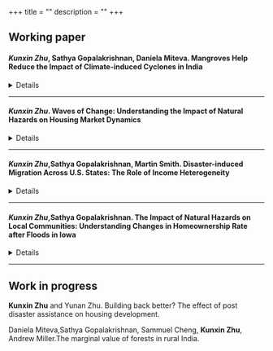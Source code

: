+++
title = ""
description = ""
+++

## Working paper

#### *Kunxin Zhu*, Sathya Gopalakrishnan, Daniela Miteva. Mangroves Help Reduce the Impact of Climate-induced Cyclones in India
<details>
  <summary>Details</summary>
  Mangroves shelter coastal economic activities during natural hazards like cyclones. However, despite consistent emphasis on such hazard mitigation benefits in mangrove preservation and restoration projects, there is insufficient information about the magnitude of such benefits, especially in India. Using night lights data, we quantify the cyclone mitigation impact of mangroves by analyzing 27 cyclone events that affected the eastern coast of India between 2012 and 2019. We estimate the overall short-term impact of cyclones on economic activity at the village-level and find that an hour of exposure to a category-4 equivalent cyclone decreased short-term local economic activity, proxied by night light intensity, by 12% for the average rural village along the east coast of India. Controlling for the endogenous distribution of mangroves, we find that on average 7% of cyclone damage was mitigated by mangroves. Second, the significant heterogeneity in the effect of cyclones across villages imply that natural hazard mitigation benefits from mangroves can substitute for local private investment in risk mitigation effort (e.g., quality of housing structures), as the marginal value of benefits from mangroves decreases in wealthier regions. Third, we find negative spillover effects in in adjacent villages, suggesting that migration into mangrove-protected regions may overestimate the cyclone mitigation benefits of mangroves. 

  {{< figure src="/images/mangrove_1.png" alt="Mangrove Image" caption="Distribution of cyclone tracks, mangroves, and studied regions" class="medium" >}}

  {{< figure src="/images/mangrove_2.png" caption="Night lights distribution in India" class="medium" >}}

  {{< figure src="/images/mangrove_3.png" alt="Mangrove Image" caption="Effects of Cyclone Hudhud (category 4 cyclone on October 2014) on night lights distribution" class="medium" >}}


</details>



---

#### *Kunxin Zhu*. Waves of Change: Understanding the Impact of Natural Hazards on Housing Market Dynamics
<details>
  <summary>Details</summary>
  As climate change intensifies, the frequency and intensity of natural hazards are expected to increase. Paradoxically, natural hazards can trigger residential redevelopment, increasing the footprint of built capital and placing a higher value at risk for future hazards. By examining the spillover effects of private investment in renovation, this work enhances our understanding of the impact of natural hazards on the patterns and dynamics of durable housing capital investment along coastal areas. Using parcel-level information on property tax assessments and decomposed property values, I find that Hurricane Irma led to a significant increase in low-cost maintenance, with an 80% rise in the annual probability of renovation on main buildings or patios for affected properties. However, I do not find evidence that Hurricane Irma increased the likelihood of post-disaster reconstruction. Using disaster-induced renovations as an instrument, I find that maintenance in the neighborhood increases the likelihood of non-affected properties undergoing renovation. Employing a durable property investment model that allows for both maintenance and replacement, I conceptually demonstrate the reasons for heterogeneous impacts of natural hazards on subsequent renovation and reconstruction decisions. Results from calibrated models indicate that communities facing repetitive flood risks tend to overinvest in low-cost maintenance, which delays reconstruction behaviors while improving overall housing quality in natural hazard-prone areas.
  {{< figure src="/images/supply_1.png"  caption="Identification of renovation/maintenance through remodelling or updated patio" class="medium" >}}
  {{< figure src="/images/supply_2.png"  caption="Optimal renovation decisions for properties at different ages and qualities" class="medium" >}}

</details>

---
#### *Kunxin Zhu*,Sathya Gopalakrishnan, Martin Smith. Disaster-induced Migration Across U.S. States: The Role of Income Heterogeneity

<details>
  <summary>Details</summary>
  While climate change is increasing the frequency and intensity of natural disasters in coastal areas, more people are choosing to live in coastal areas. These trends are unfolding against a backdrop of rising income and wealth inequality in the United States. Disasters have direct effects on inequality when low-income households face higher risk exposure. Effects can also be indirect when disasters trigger migration that affects the resulting community composition. Although the distributional impacts of climate change are widely acknowledged, few empirical studies examine disaster-induced migration as a potential mechanism driving inequality. We analyze the effects of disasters on migration and show theoretically the potential for an inverted-U shape: low-income households are unable to move to other locations because of financial constraints, high-income households can adapt in place with mitigation investments such as elevating housing structures, and middle-income households are, therefore, most likely to migrate. We empirically quantify the extent to which migration response is heterogenous across income strata. Using a household-level dataset covering coastal counties in the Atlantic and Gulf coasts of the U.S., we find an inverted-U relationship between household economic resources (income and wealth) and the effect of natural disasters on out-migration decisions. The results are consistent with our theory that households with different economic resources use different adaptation strategies in response to natural disasters, suggesting long-run demographic change in natural disaster prone regions. Specifically, as middle-income households continue to migrate out because of an increase in future natural disaster events, we expect to see a higher concentration of low-income and very high-income households in the Atlantic and Gulf coast regions and further exacerbated income inequality. Our findings add to the literature on the distributional effect of climate-induced migration and indicate the equitable “migration as adaptation” outcome cannot be achieved in the current political-economic setting.


</details>

---
#### *Kunxin Zhu*,Sathya Gopalakrishnan. The Impact of Natural Hazards on Local Communities: Understanding Changes in Homeownership Rate after Floods in Iowa
<details>
  <summary> Details </summary>
  Significant changes in housing markets result from natural disasters increasing in the frequency and intensity. While research has acknowledged that flooding can have heterogeneous effects on homeowners and renters, few studies have analyzed the effect of flooding on homeownership rates. Using the panel fixed effect model, we find that flooding events can decrease average homeownership rates by 1.2% in Iowa. Using a major flood in 2008 as a natural experiment, we decompose the effect of migration responses to the flood and find that the negative effect on homeownership can be persistent for over 6 years in inundated areas. We also find that the decrease in homeownership rate is driven largely by outmigration of existing owners. Our findings add to the literature on the effect of natural disasters on housing markets and inform policymakers about major channel for this transition.
  {{< figure src="/images/homeownership_1.png"  caption="Treatment area and household distribution around Cedar Rapids, Iowa" class="medium" >}}
  {{< figure src="/images/homeownership_2.png"  caption="" class="medium" >}}

</details>

<hr size="3">

## Work in progress

**Kunxin Zhu** and Yunan Zhu. Building back better? The effect of post disaster assistance on housing development.

Daniela Miteva,Sathya Gopalakrishnan, Sammuel Cheng, **Kunxin Zhu**, Andrew Miller.The marginal value of forests in rural India.


